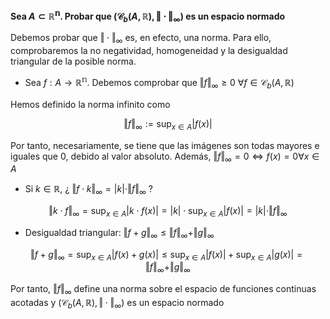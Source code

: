 **Sea $A\subset\mathbb{R^n}$. Probar que $(\mathcal{C}_b(A,\mathbb{R}), \Vert \cdot \Vert_\infty )$ es un espacio normado**

Debemos probar que $\Vert  \cdot \Vert _\infty$ es, en efecto, una norma. Para ello, comprobaremos la no negatividad, homogeneidad y la desigualdad triangular de la posible norma.

- Sea $f: A\rightarrow\mathbb{R^{n}}$. Debemos comprobar que $\Vert f \Vert_\infty\ge0 \ \forall f \in \mathcal{C}_b(A,\mathbb{R})$

Hemos definido la norma infinito como

$$\Vert{f}\Vert_\infty := \sup_{x \in A} |f(x)|$$

Por tanto, necesariamente, se tiene que las imágenes son todas mayores e iguales que 0, debido al valor absoluto. Además, $\Vert f\Vert _\infty = 0 \iff f(x) = 0\forall x \in A$

- Si $k \in \mathbb{R}$, ¿ $\Vert f \cdot k\Vert _\infty = |k| \cdot \Vert f\Vert _\infty$ ?

$$\Vert k \cdot f\Vert _\infty = \sup_{x \in A} |k \cdot f(x)| = |k| \cdot \sup_{x \in A} |f(x)| = |k| \cdot \Vert f\Vert _\infty$$

- Desigualdad triangular: $\Vert f+g\Vert _\infty \le \Vert  f \Vert _\infty + \Vert  g \Vert _\infty$

$$\Vert f+g \Vert_\infty = \sup_{x \in A} |f(x)+g(x)| \le \sup_{x \in A} |f(x)| + \sup_{x \in A} |g(x)| = \Vert f \Vert_\infty + \Vert g \Vert_\infty$$

Por tanto, $\Vert f\Vert _\infty$ define una norma sobre el espacio de funciones continuas acotadas y $(\mathcal{C}_b(A,\mathbb{R}), \Vert  \cdot \Vert _\infty )$ es un espacio normado